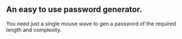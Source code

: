 ## An easy to use password generator.

You need just a single mouse wave to gen a password of the required length and complexity.
